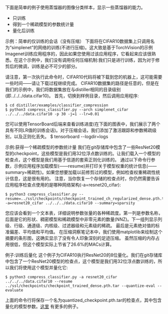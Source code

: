 下面是简单的例子使用蒸馏器的图像分类样本，显示一些蒸馏器的能力。

- 只训练
- 得到一个稀疏模型的参数统计量
- 量化后训练

示例：简单的仅训练的会话（没有压缩）
下面将在CIFAR10数据集上只调用名为“simplenet”的网络的训练(不进行压缩)。这大致是基于TorchVision的示例Imagenet训练应用程序的，因此如果您使用过该应用程序，它看起来应该很熟悉。在这个示例中，我们没有调用任何压缩机制:我们只是进行训练，因为对于修剪后的微调，训练是必不可少的部分。

请注意，第一次执行此命令时，CIFAR10代码将被下载到您的机器上，这可能需要一些时间——请让下载过程继续完成。
CIFAR10数据集的路径是任意的，但是在我们的示例中，我们将数据集放在与distiller相同的目录级别(即../../../data.cifar10)。
首先，切换到样例目录，然后调用应用程序:

```shell script
$ cd distiller/examples/classifier_compression
$ python3 compress_classifier.py --arch simplenet_cifar ../../../data.cifar10 -p 30 -j=1 --lr=0.01

```
您可以使用TensorBoard后端来查看训练进度(在下面的图表中，我们展示了两个具有不同LR值的训练会话)。对于压缩会话，我们添加了激活跟踪和参数稀疏级别，以及正则化丢失。
$ tensorboard --logdir=logs



示例:获得一个稀疏模型的参数统计量
我们在git存储库中包含了一些ResNet20模型的checkpoint，这些模型是我们用32位浮点数训练的。让我们载入一个模型的检查点，这个模型是我们用基于信道的套索正则化训练的。
通过以下命令行参数，示例应用程序加载模型(——resume)并打印关于模型权重的统计信息(——summary=稀疏性)。如果您想要加载以前修剪过的模型，例如检查权重稀疏性统计信息，这是很有用的。
注意，当你恢复一个存储的检查点时，你仍然需要告诉应用程序检查点使用的是哪种网络架构(-a=resnet20_cifar):

```shell script
$ python3 compress_classifier.py --resume=../ssl/checkpoints/checkpoint_trained_ch_regularized_dense.pth.tar -a=resnet20_cifar ../../../data.cifar10 --summary=sparsity
```
您应该会看到一个文本表，详细说明参数张量的各种稀疏度。第一列是参数名称，后面是它的形状、稠密模型和稀疏模型中非零元素的数量(NNZ)。下一组列显示列级、行级、通道级、内核级、过滤器级和元素级的稀疏。
最后是元素绝对值的标准偏差、平均值和平均值。
在压缩洞察笔记本中，我们使用matplotlib来绘制这个摘要的条形图，这确实显示了没有令人印象深刻的足迹压缩。
虽然压缩的内存占用很低，但这个模型实际上节省了26.6%的MACs计算。


例子:训练后量化
这个例子为CIFAR10执行ResNet20的8位量化。我们在git存储库中包含了一个ResNet20模型的检查点，这个模型是我们用32位浮点数训练的，所以我们将使用这个模型并量化它:
```shell script
$ python3 compress_classifier.py -a resnet20_cifar ../../../data.cifar10 --resume ../ssl/checkpoints/checkpoint_trained_dense.pth.tar --quantize-eval --evaluate
```
上面的命令行将保存一个名为quantized_checkpoint.pth.tar的检查点，其中包含量化的模型参数。[这里](https://github.com/NervanaSystems/distiller/blob/master/examples/quantization/post_train_quant/command_line.md) 有更多的例子。
